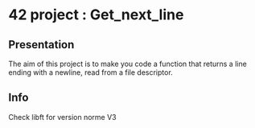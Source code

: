 # 42 project : Get_next_line

## Presentation

The aim of this project is to make you code a function that returns a line ending with a newline, read from a file descriptor.

## Info

Check libft for version norme V3